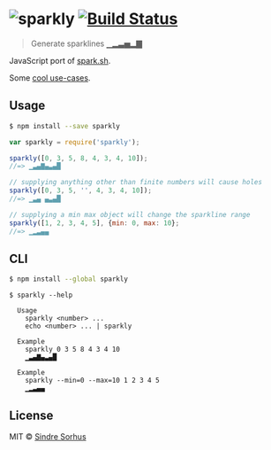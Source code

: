 # ![sparkly](https://cloud.githubusercontent.com/assets/170270/4068189/1b47cab0-2e36-11e4-8b75-16b80330147e.gif) [![Build Status](https://travis-ci.org/sindresorhus/sparkly.svg?branch=master)](https://travis-ci.org/sindresorhus/sparkly)

> Generate sparklines ▁▂▃▅▂▇

JavaScript port of [spark.sh](https://github.com/holman/spark).

Some [cool use-cases](https://github.com/holman/spark/wiki/Wicked-Cool-Usage).


## Usage

```sh
$ npm install --save sparkly
```

```js
var sparkly = require('sparkly');

sparkly([0, 3, 5, 8, 4, 3, 4, 10]);
//=> ▁▃▄▇▄▃▄█

// supplying anything other than finite numbers will cause holes
sparkly([0, 3, 5, '', 4, 3, 4, 10]);
//=> ▁▃▄ ▄▃▄█

// supplying a min max object will change the sparkline range
sparkly([1, 2, 3, 4, 5], {min: 0, max: 10};
//=> ▁▂▃▄▄
```


## CLI

```sh
$ npm install --global sparkly
```

```
$ sparkly --help

  Usage
    sparkly <number> ...
    echo <number> ... | sparkly

  Example
    sparkly 0 3 5 8 4 3 4 10
    ▁▃▄▇▄▃▄█

  Example
    sparkly --min=0 --max=10 1 2 3 4 5
    ▁▂▃▄▄
```


## License

MIT © [Sindre Sorhus](http://sindresorhus.com)
